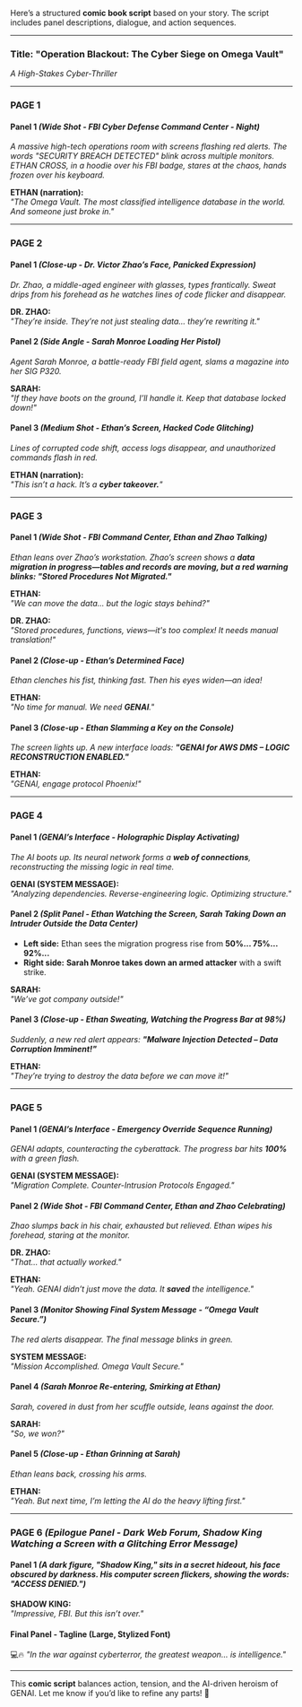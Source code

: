 Here’s a structured **comic book script** based on your story. The script includes panel descriptions, dialogue, and action sequences.

---

### **Title: "Operation Blackout: The Cyber Siege on Omega Vault"**  
*A High-Stakes Cyber-Thriller*  

---

### **PAGE 1**  

#### **Panel 1** *(Wide Shot - FBI Cyber Defense Command Center - Night)*  
*A massive high-tech operations room with screens flashing red alerts. The words "SECURITY BREACH DETECTED" blink across multiple monitors. ETHAN CROSS, in a hoodie over his FBI badge, stares at the chaos, hands frozen over his keyboard.*  

**ETHAN (narration):**  
*"The Omega Vault. The most classified intelligence database in the world. And someone just broke in."*  

---

### **PAGE 2**  

#### **Panel 1** *(Close-up - Dr. Victor Zhao’s Face, Panicked Expression)*  
*Dr. Zhao, a middle-aged engineer with glasses, types frantically. Sweat drips from his forehead as he watches lines of code flicker and disappear.*  

**DR. ZHAO:**  
*"They’re inside. They’re not just stealing data… they’re rewriting it."*  

#### **Panel 2** *(Side Angle - Sarah Monroe Loading Her Pistol)*  
*Agent Sarah Monroe, a battle-ready FBI field agent, slams a magazine into her SIG P320.*  

**SARAH:**  
*"If they have boots on the ground, I’ll handle it. Keep that database locked down!"*  

#### **Panel 3** *(Medium Shot - Ethan’s Screen, Hacked Code Glitching)*  
*Lines of corrupted code shift, access logs disappear, and unauthorized commands flash in red.*  

**ETHAN (narration):**  
*"This isn’t a hack. It’s a **cyber takeover.**"*  

---

### **PAGE 3**  

#### **Panel 1** *(Wide Shot - FBI Command Center, Ethan and Zhao Talking)*  
*Ethan leans over Zhao’s workstation. Zhao’s screen shows a **data migration in progress—tables and records are moving, but a red warning blinks: "Stored Procedures Not Migrated."***  

**ETHAN:**  
*"We can move the data… but the logic stays behind?"*  

**DR. ZHAO:**  
*"Stored procedures, functions, views—it's too complex! It needs manual translation!"*  

#### **Panel 2** *(Close-up - Ethan’s Determined Face)*  
*Ethan clenches his fist, thinking fast. Then his eyes widen—an idea!*  

**ETHAN:**  
*"No time for manual. We need **GENAI**."*  

#### **Panel 3** *(Close-up - Ethan Slamming a Key on the Console)*  
*The screen lights up. A new interface loads: **"GENAI for AWS DMS – LOGIC RECONSTRUCTION ENABLED."***  

**ETHAN:**  
*"GENAI, engage protocol Phoenix!"*  

---

### **PAGE 4**  

#### **Panel 1** *(GENAI’s Interface - Holographic Display Activating)*  
*The AI boots up. Its neural network forms a **web of connections**, reconstructing the missing logic in real time.*  

**GENAI (SYSTEM MESSAGE):**  
*"Analyzing dependencies. Reverse-engineering logic. Optimizing structure."*  

#### **Panel 2** *(Split Panel - Ethan Watching the Screen, Sarah Taking Down an Intruder Outside the Data Center)*  
- **Left side:** Ethan sees the migration progress rise from **50%… 75%… 92%...**  
- **Right side:** **Sarah Monroe takes down an armed attacker** with a swift strike.  

**SARAH:**  
*"We’ve got company outside!"*  

#### **Panel 3** *(Close-up - Ethan Sweating, Watching the Progress Bar at 98%)*  
*Suddenly, a new red alert appears: **"Malware Injection Detected – Data Corruption Imminent!"***  

**ETHAN:**  
*"They’re trying to destroy the data before we can move it!"*  

---

### **PAGE 5**  

#### **Panel 1** *(GENAI’s Interface - Emergency Override Sequence Running)*  
*GENAI adapts, counteracting the cyberattack. The progress bar hits **100%** with a green flash.*  

**GENAI (SYSTEM MESSAGE):**  
*"Migration Complete. Counter-Intrusion Protocols Engaged."*  

#### **Panel 2** *(Wide Shot - FBI Command Center, Ethan and Zhao Celebrating)*  
*Zhao slumps back in his chair, exhausted but relieved. Ethan wipes his forehead, staring at the monitor.*  

**DR. ZHAO:**  
*"That… that actually worked."*  

**ETHAN:**  
*"Yeah. GENAI didn’t just move the data. It **saved** the intelligence."*  

#### **Panel 3** *(Monitor Showing Final System Message - “Omega Vault Secure.”)*  
*The red alerts disappear. The final message blinks in green.*  

**SYSTEM MESSAGE:**  
*"Mission Accomplished. Omega Vault Secure."*  

#### **Panel 4** *(Sarah Monroe Re-entering, Smirking at Ethan)*  
*Sarah, covered in dust from her scuffle outside, leans against the door.*  

**SARAH:**  
*"So, we won?"*  

#### **Panel 5** *(Close-up - Ethan Grinning at Sarah)*  
*Ethan leans back, crossing his arms.*  

**ETHAN:**  
*"Yeah. But next time, I’m letting the AI do the heavy lifting first."*  

---

### **PAGE 6** *(Epilogue Panel - Dark Web Forum, Shadow King Watching a Screen with a Glitching Error Message)*  

#### **Panel 1** *(A dark figure, "Shadow King," sits in a secret hideout, his face obscured by darkness. His computer screen flickers, showing the words: "ACCESS DENIED.")*  

**SHADOW KING:**  
*"Impressive, FBI. But this isn’t over."*  

#### **Final Panel - Tagline (Large, Stylized Font)**
💻🔥 *"In the war against cyberterror, the greatest weapon... is intelligence."*  

---

This **comic script** balances action, tension, and the AI-driven heroism of GENAI. Let me know if you’d like to refine any parts! 🚀